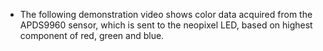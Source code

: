 - The following demonstration video shows color data acquired from the APDS9960 sensor, which is sent to the neopixel LED, based on highest component of red, green and blue.


